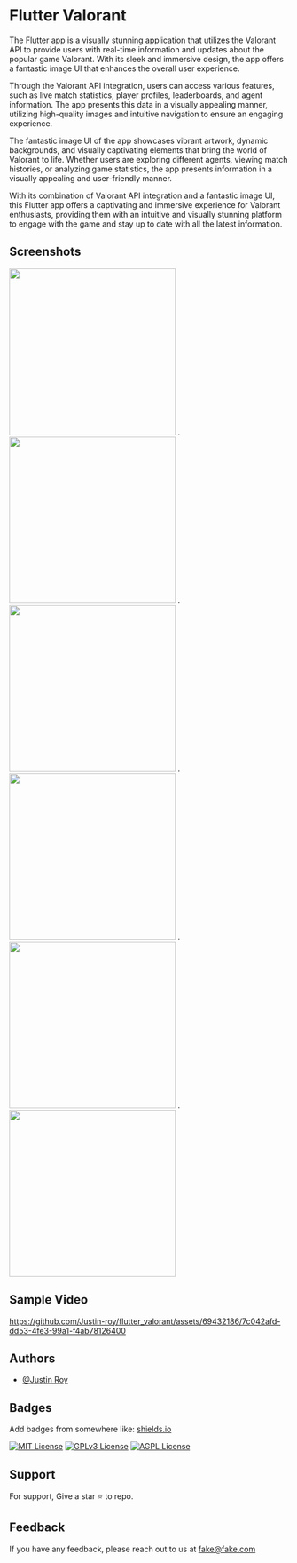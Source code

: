 # Flutter Valorant
The Flutter app is a visually stunning application that utilizes the Valorant API to provide users with real-time information and updates about the popular game Valorant. With its sleek and immersive design, the app offers a fantastic image UI that enhances the overall user experience.

Through the Valorant API integration, users can access various features, such as live match statistics, player profiles, leaderboards, and agent information. The app presents this data in a visually appealing manner, utilizing high-quality images and intuitive navigation to ensure an engaging experience.

The fantastic image UI of the app showcases vibrant artwork, dynamic backgrounds, and visually captivating elements that bring the world of Valorant to life. Whether users are exploring different agents, viewing match histories, or analyzing game statistics, the app presents information in a visually appealing and user-friendly manner.

With its combination of Valorant API integration and a fantastic image UI, this Flutter app offers a captivating and immersive experience for Valorant enthusiasts, providing them with an intuitive and visually stunning platform to engage with the game and stay up to date with all the latest information.

## Screenshots
<img width="300" src="https://firebasestorage.googleapis.com/v0/b/instagram-clone-cf306.appspot.com/o/github_ss%2Fvalorant%20ss%2Fss1.jpg?alt=media&token=da3b39be-0a02-417f-a289-a6757a1354e7">  .
<img width="300" src="https://firebasestorage.googleapis.com/v0/b/instagram-clone-cf306.appspot.com/o/github_ss%2Fvalorant%20ss%2Fss3.jpg?alt=media&token=da3b39be-0a02-417f-a289-a6757a1354e7">  .
<img width="300" src="https://firebasestorage.googleapis.com/v0/b/instagram-clone-cf306.appspot.com/o/github_ss%2Fvalorant%20ss%2Fss2.jpg?alt=media&token=da3b39be-0a02-417f-a289-a6757a1354e7">  .
<img width="300" src="https://firebasestorage.googleapis.com/v0/b/instagram-clone-cf306.appspot.com/o/github_ss%2Fvalorant%20ss%2Fss6.jpg?alt=media&token=da3b39be-0a02-417f-a289-a6757a1354e7">  .
<img width="300" src="https://firebasestorage.googleapis.com/v0/b/instagram-clone-cf306.appspot.com/o/github_ss%2Fvalorant%20ss%2Fss4.jpg?alt=media&token=da3b39be-0a02-417f-a289-a6757a1354e7">  .
<img width="300" src="https://firebasestorage.googleapis.com/v0/b/instagram-clone-cf306.appspot.com/o/github_ss%2Fvalorant%20ss%2Fss5.jpg?alt=media&token=da3b39be-0a02-417f-a289-a6757a1354e7">


## Sample Video
https://github.com/Justin-roy/flutter_valorant/assets/69432186/7c042afd-dd53-4fe3-99a1-f4ab78126400


## Authors

- [@Justin Roy](https://www.linkedin.com/in/justin-roy-4817551ba/)


## Badges

Add badges from somewhere like: [shields.io](https://shields.io/)

[![MIT License](https://img.shields.io/badge/License-MIT-green.svg)](https://choosealicense.com/licenses/mit/)
[![GPLv3 License](https://img.shields.io/badge/License-GPL%20v3-yellow.svg)](https://opensource.org/licenses/)
[![AGPL License](https://img.shields.io/badge/license-AGPL-blue.svg)](http://www.gnu.org/licenses/agpl-3.0)


## Support

For support, Give a star ⭐ to repo.


## Feedback

If you have any feedback, please reach out to us at fake@fake.com

